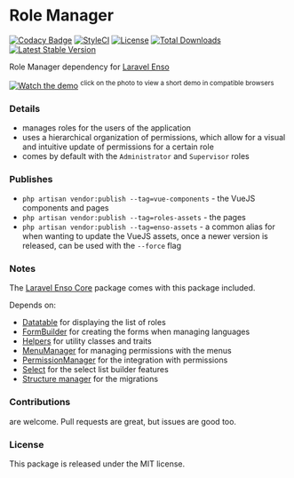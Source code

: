 <!--h-->
# Role Manager
[![Codacy Badge](https://api.codacy.com/project/badge/Grade/bd4373f8222b4bcb81c08148404909c9)](https://www.codacy.com/app/laravel-enso/RoleManager?utm_source=github.com&utm_medium=referral&utm_content=laravel-enso/RoleManager&utm_campaign=badger)
[![StyleCI](https://styleci.io/repos/94814370/shield?branch=master)](https://styleci.io/repos/94814370)
[![License](https://poser.pugx.org/laravel-enso/rolemanager/license)](https://https://packagist.org/packages/laravel-enso/rolemanager)
[![Total Downloads](https://poser.pugx.org/laravel-enso/rolemanager/downloads)](https://packagist.org/packages/laravel-enso/rolemanager)
[![Latest Stable Version](https://poser.pugx.org/laravel-enso/rolemanager/version)](https://packagist.org/packages/laravel-enso/rolemanager)
<!--/h-->

Role Manager dependency for [Laravel Enso](https://github.com/laravel-enso/Enso)

[![Watch the demo](https://laravel-enso.github.io/rolemanager/screenshots/bulma_021_thumb.png)](https://laravel-enso.github.io/rolemanager/videos/bulma_demo_01.webm)
<sup>click on the photo to view a short demo in compatible browsers</sup>


### Details

- manages roles for the users of the application
- uses a hierarchical organization of permissions, which allow for a visual and intuitive update of permissions for a certain role
- comes by default with the `Administrator` and `Supervisor` roles

### Publishes

- `php artisan vendor:publish --tag=vue-components` - the VueJS components and pages
- `php artisan vendor:publish --tag=roles-assets` - the pages
- `php artisan vendor:publish --tag=enso-assets` - a common alias for when wanting to update the VueJS assets,
once a newer version is released, can be used with the `--force` flag

### Notes

The [Laravel Enso Core](https://github.com/laravel-enso/Core) package comes with this package included.

Depends on:
 - [Datatable](https://github.com/laravel-enso/Datatable) for displaying the list of roles
 - [FormBuilder](https://github.com/laravel-enso/FormBuilder) for creating the forms when managing languages
 - [Helpers](https://github.com/laravel-enso/Helpers) for utility classes and traits
 - [MenuManager](https://github.com/laravel-enso/MenuManager) for managing permissions with the menus 
 - [PermissionManager](https://github.com/laravel-enso/PermissionManager) for the integration with permissions 
 - [Select](https://github.com/laravel-enso/Select) for the select list builder features  
 - [Structure manager](https://github.com/laravel-enso/StructureManager) for the migrations


<!--h-->
### Contributions

are welcome. Pull requests are great, but issues are good too.

### License

This package is released under the MIT license.
<!--/h-->
